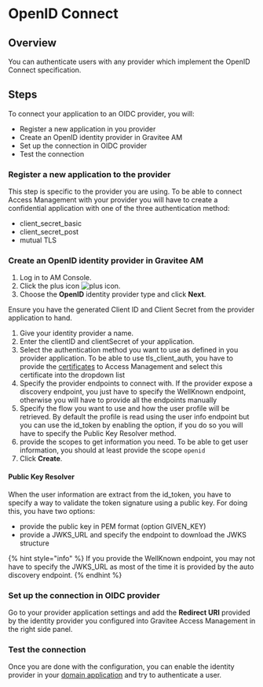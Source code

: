 # OpenID Connect

## Overview

You can authenticate users with any provider which implement the OpenID Connect specification.&#x20;

## Steps

To connect your application to an OIDC provider, you will:

* Register a new application in you provider
* Create an OpenID identity provider in Gravitee AM
* Set up the connection in OIDC provider
* Test the connection

### Register a new application to the provider

This step is specific to the provider you are using. To be able to connect Access Management with your provider you will have to create a confidential application with one of the three authentication method:

* client\_secret\_basic
* client\_secret\_post
* mutual TLS

### Create an OpenID identity provider in Gravitee AM

1. Log in to AM Console.
2. Click the plus icon ![plus icon](https://documentation.gravitee.io/\~gitbook/image?url=https%3A%2F%2Fdocs.gravitee.io%2Fimages%2Ficons%2Fplus-icon.png\&width=300\&dpr=4\&quality=100\&sign=d153b85e\&sv=1).
3. Choose the **OpenID** identity provider type and click **Next**.

Ensure you have the generated Client ID and Client Secret from the provider application to hand.

1. Give your identity provider a name.
2. Enter the clientID and clientSecret of your application.
3. Select the authentication method you want to use as defined in you provider application. To be able to use tls\_client\_auth, you have to provide the [certificates](../../certificates.md#certificate-for-mutual-tls-authentication) to Access Management and select this certificate into the dropdown list&#x20;
4. Specify the provider endpoints to connect with. If the provider expose a discovery endpoint, you just have to specify the WellKnown endpoint, otherwise you will have to provide all the endpoints manually
5. Specify the flow you want to use and how the user profile will be retrieved. By default the profile is read using the user info endpoint but you can use the id\_token by enabling the option, if you do so you will have to specify the Public Key Resolver method. &#x20;
6. provide the scopes to get information you need. To be able to get user information, you should at least provide the scope `openid`&#x20;
7. Click **Create**.

#### Public Key Resolver

When the user information are extract from the id\_token, you have to specify a way to validate the token signature using a public key. For doing this, you have two options:

* provide the public key in PEM format (option GIVEN\_KEY)
* provide a JWKS\_URL and specify the endpoint to download the JWKS structure

{% hint style="info" %}
If you provide the WellKnown endpoint, you may not have to specify the JWKS\_URL as most of the time it is provided by the auto discovery endpoint.
{% endhint %}

### Set up the connection in OIDC provider

Go to your provider application settings and add the **Redirect URI** provided by the identity provider you configured into Gravitee Access Management in the right side panel.

### Test the connection

Once you are done with the configuration, you can enable the identity provider in your [domain application](../../applications.md#application-identity-providers) and try to authenticate a user.
